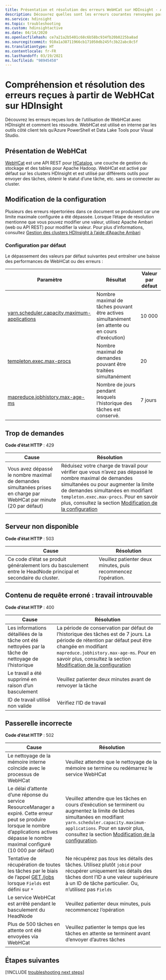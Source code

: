 ```yaml
---
title: Présentation et résolution des erreurs WebHCat sur HDInsight - Azure
description: Découvrez quelles sont les erreurs courantes renvoyées par WebHCat sur HDInsight et comment les résoudre.
ms.service: hdinsight
ms.topic: troubleshooting
ms.custom: hdinsightactive
ms.date: 04/14/2020
ms.openlocfilehash: ce7a21a2b5401c68c6b58bc934fb20b0225ba8ad
ms.sourcegitcommit: 910a1a38711966cb171050db245fc3b22abc8c5f
ms.translationtype: HT
ms.contentlocale: fr-FR
ms.lasthandoff: 03/19/2021
ms.locfileid: "98945458"
---
```

# <a name="understand-and-resolve-errors-received-from-webhcat-on-hdinsight"></a>Compréhension et résolution des erreurs reçues à partir de WebHCat sur HDInsight

Découvrez les erreurs reçues lors de l’utilisation de WebHCat avec HDInsight et comment les résoudre. WebHCat est utilisé en interne par les outils côté client tels qu’Azure PowerShell et Data Lake Tools pour Visual Studio.

## <a name="what-is-webhcat"></a>Présentation de WebHCat

[WebHCat](https://cwiki.apache.org/confluence/display/Hive/WebHCat) est une API REST pour [HCatalog](https://cwiki.apache.org/confluence/display/Hive/HCatalog), une couche de gestion du stockage et des tables pour Apache Hadoop. WebHCat est activé par défaut sur les clusters HDInsight et est utilisé par différents outils pour envoyer des tâches, obtenir le statut d’une tâche, etc. sans se connecter au cluster.

## <a name="modifying-configuration"></a>Modification de la configuration

Plusieurs des erreurs répertoriées dans ce document se produisent car une limite maximale configurée a été dépassée. Lorsque l’étape de résolution mentionne que vous pouvez modifier une valeur, utilisez Apache Ambari (web ou API REST) pour modifier la valeur. Pour plus d’informations, consultez [Gestion des clusters HDInsight à l’aide d’Apache Ambari](hdinsight-hadoop-manage-ambari.md)

### <a name="default-configuration"></a>Configuration par défaut

Le dépassement des valeurs par défaut suivantes peut entraîner une baisse des performances de WebHCat ou des erreurs :

| Paramètre | Résultat | Valeur par défaut |
| --- | --- | --- |
| [yarn.scheduler.capacity.maximum-applications][maximum-applications] |Nombre maximal de tâches pouvant être actives simultanément (en attente ou en cours d’exécution) |10 000 |
| [templeton.exec.max-procs][max-procs] |Nombre maximal de demandes pouvant être traitées simultanément |20 |
| [mapreduce.jobhistory.max-age-ms][max-age-ms] |Nombre de jours pendant lesquels l’historique des tâches est conservé. |7 jours |

## <a name="too-many-requests"></a>Trop de demandes

**Code d’état HTTP** : 429

| Cause | Résolution |
| --- | --- |
| Vous avez dépassé le nombre maximal de demandes simultanées prises en charge par WebHCat par minute (20 par défaut) |Réduisez votre charge de travail pour vérifier que vous n’avez pas dépassé le nombre maximal de demandes simultanées ou pour augmenter la limite de demandes simultanées en modifiant `templeton.exec.max-procs`. Pour en savoir plus, consultez la section [Modification de la configuration](#modifying-configuration) |

## <a name="server-unavailable"></a>Serveur non disponible

**Code d’état HTTP** : 503

| Cause | Résolution |
| --- | --- |
| Ce code d’état se produit généralement lors du basculement entre le HeadNode principal et secondaire du cluster. |Veuillez patienter deux minutes, puis recommencez l’opération. |

## <a name="bad-request-content-could-not-find-job"></a>Contenu de requête erroné : travail introuvable

**Code d’état HTTP** : 400

| Cause | Résolution |
| --- | --- |
| Les informations détaillées de la tâche ont été nettoyées par la tâche de nettoyage de l’historique |La période de conservation par défaut de l’historique des tâches est de 7 jours. La période de rétention par défaut peut être changée en modifiant `mapreduce.jobhistory.max-age-ms`. Pour en savoir plus, consultez la section [Modification de la configuration](#modifying-configuration) |
| Le travail a été supprimé en raison d’un basculement |Veuillez patienter deux minutes avant de renvoyer la tâche |
| ID de travail utilisé non valide |Vérifiez l’ID de travail |

## <a name="bad-gateway"></a>Passerelle incorrecte

**Code d’état HTTP** : 502

| Cause | Résolution |
| --- | --- |
| Le nettoyage de la mémoire interne coïncide avec le processus de WebHCat |Veuillez attendre que le nettoyage de la mémoire se termine ou redémarrez le service WebHCat |
| Le délai d’attente d’une réponse du service ResourceManager a expiré. Cette erreur peut se produire lorsque le nombre d’applications actives dépasse le nombre maximal configuré (10 000 par défaut) |Veuillez attendre que les tâches en cours d’exécution se terminent ou augmentez la limite de tâches simultanées en modifiant `yarn.scheduler.capacity.maximum-applications`. Pour en savoir plus, consultez la section [Modification de la configuration](#modifying-configuration). |
| Tentative de récupération de toutes les tâches par le biais de l’appel [GET /jobs](https://cwiki.apache.org/confluence/display/Hive/WebHCat+Reference+Jobs) lorsque `Fields` est défini sur `*` |Ne récupérez pas *tous* les détails des tâches. Utilisez plutôt `jobid` pour récupérer uniquement les détails des tâches dont l’ID a une valeur supérieure à un ID de tâche particulier. Ou, n’utilisez pas `Fields` |
| Le service WebHCat est arrêté pendant le basculement du HeadNode |Veuillez patienter deux minutes, puis recommencez l’opération |
| Plus de 500 tâches en attente ont été envoyées via WebHCat |Veuillez patienter le temps que les tâches en attente se terminent avant d’envoyer d’autres tâches |

## <a name="next-steps"></a>Étapes suivantes

[!INCLUDE [troubleshooting next steps](../../includes/hdinsight-troubleshooting-next-steps.md)]

[maximum-applications]: https://docs.cloudera.com/HDPDocuments/HDP2/HDP-2.1.3/bk_system-admin-guide/content/setting_application_limits.html
[max-procs]: https://cwiki.apache.org/confluence/display/Hive/WebHCat+Configure#WebHCatConfigure-WebHCatConfiguration
[max-age-ms]: https://docs.hortonworks.com/HDPDocuments/HDP2/HDP-2.0.6.0/ds_Hadoop/hadoop-mapreduce-client/hadoop-mapreduce-client-core/mapred-default.xml